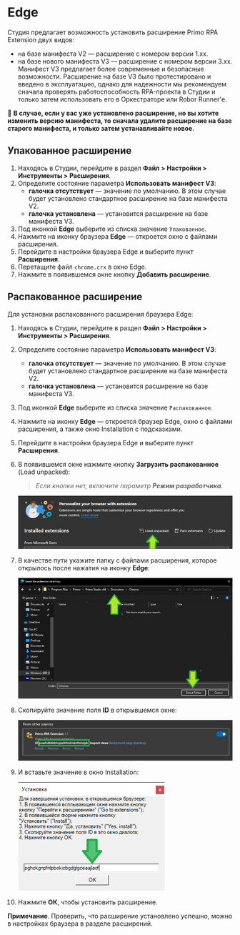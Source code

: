 # Edge

Студия предлагает возможность установить расширение Primo RPA Extension двух видов:
* на базе манифеста V2 — расширение с номером версии 1.xx.
* на базе нового манифеста V3 — расширение с номером версии 3.xx. Манифест V3 предлагает более современные и безопасные возможности. Расширение на базе V3 было протестировано и введено в эксплуатацию, однако для надежности мы рекомендуем сначала проверять работоспособность RPA-проекта в Студии и только затем использовать его в Оркестраторе или Robor Runner'е.

:large_orange_diamond: **В случае, если у вас уже установлено расширение, но вы хотите изменить версию манифеста, то сначала удалите расширение на базе старого манифеста, и только затем устанавливайте новое.**

## Упакованное расширение
1. Находясь в Студии, перейдите в раздел **Файл > Настройки > Инструменты > Расширения**.
1. Определите состояние параметра **Использовать манифест V3**:
   * **галочка отсутствует** — значение по умолчанию. В этом случае будет установлено стандартное расширение на базе манифеста V2.
   * **галочка установлена** — установится расширение на базе манифеста V3.
1. Под иконкой **Edge** выберите из списка значение `Упакованное`.
1. Нажмите на иконку браузера **Edge** — откроется окно с файлами расширения.
1. Перейдите в настройки браузера Edge и выберите пункт **Расширения**.
1. Перетащите файл `chrome.crx` в окно Edge.
1. Нажмите в появившемся окне кнопку **Добавить расширение**.

## Распакованное расширение

Для установки распакованного расширения браузера Edge:

1. Находясь в Студии, перейдите в раздел **Файл > Настройки > Инструменты > Расширения**. 
1. Определите состояние параметра **Использовать манифест V3**:
   * **галочка отсутствует** — значение по умолчанию. В этом случае будет установлено стандартное расширение на базе манифеста V2.
   * **галочка установлена** — установится расширение на базе манифеста V3.
1. Под иконкой **Edge** выберите из списка значение `Распакованное`.
1. Нажмите на иконку **Edge** — откроется браузер Edge, окно с файлами расширения, а также окно Installation с подсказками.
1. Перейдите в настройки браузера Edge и выберите пункт **Расширения**.
1. В появившемся окне нажмите кнопку **Загрузить распакованное** (Load unpacked):
   > *Если кнопки нет, включите параметр **Режим разработчика**.*

   ![](<../../../.gitbook/assets/image (615).png>)

1. В качестве пути укажите папку с файлами расширения, которое открылось после нажатия на иконку **Edge**:

   ![](<../../../.gitbook/assets/image (685).png>)

1. Скопируйте значение поля **ID** в открывшемся окне:

   ![](<../../../.gitbook/assets/image (613).png>)

1. И вставьте значение в окно Installation:
 
   ![](<../../../.gitbook/assets/image (699).png>)

1. Нажмите **ОК**, чтобы установить расширение.
   
**Примечание**. Проверить, что расширение установлено успешно, можно в настройках браузера в разделе расширений.



